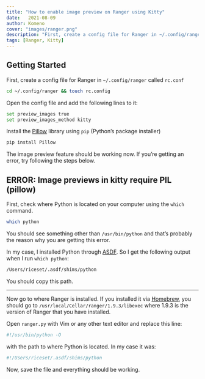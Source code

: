 ```yaml
---
title: "How to enable image preview on Ranger using Kitty"
date:   2021-08-09
author: Komeno
cover: "images/ranger.png"
description: "First, create a config file for Ranger in ~/.config/ranger called rc.conf"
tags: [Ranger, Kitty]
---
```


## Getting Started
First, create a config file for Ranger in `~/.config/ranger` called `rc.conf`

```sh
cd ~/.config/ranger && touch rc.config
```

Open the config file and add the following lines to it:

```sh
set preview_images true
set preview_images_method kitty
```

Install the [Pillow](https://pillow.readthedocs.io/en/stable/#) library using `pip` (Python’s package installer)

```sh
pip install Pillow
```

The image preview feature should be working now. If you’re getting an error, try following the steps below.

## ERROR: Image previews in kitty require PIL (pillow)
First, check where Python is located on your computer using the `which` command.

```sh
which python
```

You should see something other than `/usr/bin/python` and that’s probably the reason why you are getting this error.

In my case, I installed Python through [ASDF](https://asdf-vm.com/). So I get the following output when I run `which python`:

```sh
/Users/riceset/.asdf/shims/python
```

You should copy this path.
- - - -

Now go to where Ranger is installed. If you installed it via [Homebrew](https://brew.sh), you should go to `/usr/local/Cellar/ranger/1.9.3/libexec` where 1.9.3 is the version of Ranger that you have installed.

Open `ranger.py` with Vim or any other text editor and replace this line:

```sh
#!/usr/bin/python -O
```

with the path to where Python is located. In my case it was:

```sh
#!/Users/riceset/.asdf/shims/python
```

Now, save the file and everything should be working.
